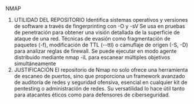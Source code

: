 NMAP
1) UTILIDAD DEL REPOSITORIO
   Identifica sistemas operativos y versiones de software a través de fingerprinting con -O y -sV
   Se usa en pruebas de penetración para obtener una visión detallada de la superficie de ataque de una red.
   Técnicas de evasión como fragmentación de paquetes (-f), modificación de TTL (--ttl) o camuflaje de origen (-S, -D) para analizar reglas de firewall.
   Se puede ejecutar en modo agente distribuido mediante nmap -iL para escanear múltiples objetivos simultáneamente
3) JUSTIFICACIÓN
   El repositorio de Nmap no solo ofrece una herramienta de escaneo de puertos, sino que proporciona un framework avanzado de auditoría de redes y seguridad ofensiva, esencial en cualquier kit de pentesting o administración de redes. Su versatilidad lo hace útil tanto para atacantes éticos como para defensores de ciberseguridad.
